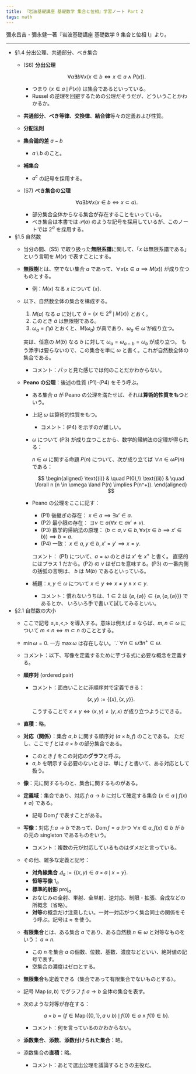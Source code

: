 ```yaml
---
title: 『岩波基礎講座 基礎数学 集合と位相』学習ノート Part 2
tags: math
---
```


彌永昌吉・彌永健一著『岩波基礎講座 基礎数学 9 集合と位相 I』より。

----

* §1.4 分出公理、共通部分、べき集合
  * (S6) **分出公理**

    $$
    \forall a \exists b \forall x (x \in b \iff x \in a \land P(x)).
    $$

    * つまり $\lbrace x \in a\,\mid\, P(x)\rbrace$ は集合であるといっている。
    * Russel の逆理を回避するための公理だそうだが、どういうことかわかるか。
  * **共通部分**、**べき等律**、**交換律**、**結合律**等々の定義および性質。
  * **分配法則**
  * **集合論的差** $a-b$
    * $a \setminus b$ のこと。
  * **補集合**
    * $a^{c}$ の記号を採用する。
  * (S7) **べき集合の公理**

    $$
    \forall a \exists b \forall x (x \in b \iff x \subset a).
    $$

    * 部分集合全体からなる集合が存在することをいっている。
    * べき集合は本書では $\mathscr{P}(a)$ のような記号を採用しているが、このノートでは $2^a$ を採用する。
* §1.5 自然数
  * 当分の間、(S5) で取り扱った**無限系譜**に関して、「$x$ は無限系譜である」という言明を $M(x)$ で表すことにする。
  * **無限樹**とは、空でない集合 $a$ であって、$\forall x (x \in a \implies M(x))$ が成り立つものとする。
    * 例：$M(x)$ なる $x$ について $\lbrace x \rbrace.$
  * 以下、自然数全体の集合を構成する。

    1. $M(a)$ なる $a$ に対して $\tilde{a} = \lbrace x \in 2^a\,\mid\,M(x)\rbrace$ とおく。
    2. このとき $\tilde a$ は無限樹である。
    3. $\omega_a = \bigcap \tilde{a}$ とおくと、$M(\omega_a)$ が真であり、$\omega_a \in \tilde \omega$ が成り立つ。

    実は、任意の $M(b)$ なる $b$ に対して $\omega_a = \omega_{a\cap b} = \omega_b$ が成り立つ。
    もう添字は要らないので、この集合を単に $\omega$ と書く。これが自然数全体の集合である。

    * コメント：パッと見た感じでは何のことだかわからない。
  * **Peano の公理**：後述の性質 (P1)-(P4) をそう呼ぶ。
    * ある集合 $a$ が Peano の公理を満たせば、それは**算術的性質をもつ**という。
    * 上記 $\omega$ は算術的性質をもつ。
      * コメント：(P4) を示すのが難しい。
    * $\omega$ について (P3) が成り立つことから、数学的帰納法の定理が得られる：

      $n \in \omega$ に関する命題 $P(n)$ について、次が成り立てば $\forall n \in \omega P(n)$ である：

      $$
      \begin{aligned}
      \text{(i)} & \quad P(0),\\
      \text{(ii)} & \quad \forall n (n \in \omega \land P(n) \implies P(n^+)).
      \end{aligned}
      $$

    * Peano の公理をここに記す：
      * (P1) 後継ぎの存在： $x \in a \implies \exists x' \in a.$
      * (P2) 最小限の存在： $\exists \nu \in a (\forall x \in a x' \ne \nu).$
      * (P3) 数学的帰納法の原理： $(b \subset a, \nu \in b, \forall x(x \in b \implies x' \in b)) \implies b = a.$
      * (P4) 一致： $x \in a, y \in b, x' = y' \implies x = y.$

      コメント： (P1) について、$a = \omega$ のときは $x'$ を $x^+$ と書く。
      直感的にはプラス 1 だから。(P2) の $\nu$ はゼロを意味する。(P3) の一番内側の括弧の言明は、
      $b$ は $M(b)$ であるといっている。

    * 補題：$x, y \in \omega$ について $x \in y \iff x \ne y \land x \subset y.$
      * コメント：慣れないうちは、$1 \in 2$ は $\lbrace \varnothing, \lbrace \varnothing \rbrace \rbrace \in \lbrace \varnothing, \lbrace \varnothing, \lbrace \varnothing \rbrace \rbrace \rbrace$ であるとか、
        いろいろ手で書いて試してみるといい。
* §2.1 自然数の大小
  * ここで記号 $\le, \ge, <, >$ を導入する。意味は例えば $\le$ ならば、$m, n \in \omega$ について $m \le n \iff m \subset n$ のこととする。
  * $\min\omega = 0.$ 一方 $\max\omega$ は存在しない。$\because \forall n \in \omega \exists n^+ \in \omega.$
  * コメント：以下、写像を定義するために芋づる式に必要な概念を定義する。
  * **順序対** (ordered pair)
    * コメント：面白いことに非順序対で定義できる：

      $$(x, y) := \{\{x\}, \{x, y\}\}.$$

      こうすることで $x \ne y \iff (x, y) \ne (y, x)$ が成り立つようにできる。
  * **直積**：略。
  * **対応（関係）**：集合 $a, b$ に関する順序対 $(a \times b, f)$ のことである。
    ただし、ここで $f$ とは $a \times b$ の部分集合である。
    * このとき $f$ をこの対応の**グラフ**と呼ぶ。
    * $a, b$ を明示する必要のないときは、単に $f$ と書いて、ある対応として扱う。
  * **像**：元に関するものと、集合に関するものがある。
  * **定義域**：集合であり、対応 $f\colon a \longrightarrow b$ に対して確定する集合 $\lbrace x \in a\,\mid\,f(x) \ne \varnothing\rbrace$ である。
    * 記号 $\operatorname{Dom}f$ で表すことがある。
  * **写像**：対応 $f\colon a \longrightarrow b$ であって、$\operatorname{Dom}{f} = a$ かつ
    $\forall x \in a, f(x) \in b$ が $b$ の元の singleton であるものをいう。
    * コメント：複数の元が対応しているものはダメだと言っている。
  * その他、雑多な定義と記号：
    * **対角線集合** $\varDelta_a := \lbrace (x, y) \in a \times a\,\mid\, x = y\rbrace.$
    * **恒等写像** $1_a$
    * **標準的射影** $\operatorname{proj}_a$
    * おなじみの全射、単射、全単射、逆対応、制限・拡張、合成などの所概念（省略）。
    * **対等**の概念だけ注意したい。一対一対応がつく集合同士の関係をそう呼ぶ。記号は $\approx$ を使う。
  * **有限集合**とは、ある集合 $a$ であり、ある自然数 $n \in \omega$ と対等なものをいう：
    $a \approx n.$
    * この $n$ を集合 $a$ の個数、位数、基数、濃度などといい、絶対値の記号で表す。
    * 空集合の濃度はゼロとする。
  * **無限集合**も定義できる（集合であって有限集合でないものとする）。
  * 記号 $\operatorname{Map}(a, b)$ でグラフ $f\colon a \longrightarrow b$ 全体の集合を表す。
  * 次のような対等が存在する：

    $$
    a \times b \approx \{f \in \operatorname{Map}(\{0, 1\}, a \cup b)\,\mid\,f(0) \in a \land f(1) \in b\}.
    $$

    * コメント：何を言っているのかわからない。
  * **添数集合**、**添数**、**添数付けられた集合**：略。
  * 添数集合の**直積**：略。
    * コメント：あとで選出公理を議論するときの主役だ。
